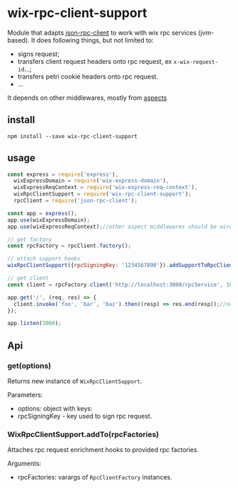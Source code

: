 # wix-rpc-client-support

Module that adapts [json-rpc-client](../json-rpc-client) to work with wix rpc services (jvm-based). It does following things, but not limited to:
 - signs request;
 - transfers client request headers onto rpc request, ex `x-wix-request-id`...;
 - transfers petri cookie headers onto rpc request.
 - ...
 
It depends on other middlewares, mostly from [aspects](../../aspects/)  

## install

```
npm install --save wix-rpc-client-support
```
 
## usage

```js
const express = require('express'),
  wixExpressDomain = require('wix-express-domain'),
  wixExpressReqContext = require('wix-express-req-context'),
  wixRpcClientSupport = require('wix-rpc-client-support');
  rpcClient = require('json-rpc-client');

const app = express();
app.use(wixExpressDomain);
app.use(wixExpressReqContext);//other aspect middlewares should be wired in as well

// get factory
const rpcFactory = rpcClient.factory();

// attach support hooks
wixRpcClientSupport({rpcSigningKey: '1234567890'}).addSupportToRpcClients(rpcFactory);

// get client
const client = rpcFactory.client('http://localhost:3000/rpcService', 1000);

app.get('/', (req, res) => {
  client.invoke('foo', 'bar', 'baz').then((resp) => res.end(resp));//now you have json request will all the goodies.
});

app.listen(3000);
```

## Api

### get(options)
Returns new instance of `WixRpcClientSupport`.

Parameters:
 - options: object with keys:
  - rpcSigningKey - key used to sign rpc request.

### WixRpcClientSupport.addTo(rpcFactories)
Attaches rpc request enrichment hooks to provided rpc factories.

Arguments:
 - rpcFactories: varargs of `RpcClientFactory` instances.
